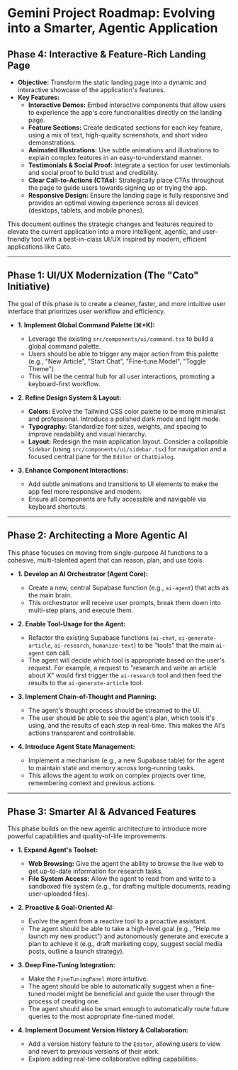 # Gemini Project Roadmap: Evolving into a Smarter, Agentic Application

## Phase 4: Interactive & Feature-Rich Landing Page

*   **Objective:** Transform the static landing page into a dynamic and interactive showcase of the application's features.
*   **Key Features:**
    *   **Interactive Demos:** Embed interactive components that allow users to experience the app's core functionalities directly on the landing page.
    *   **Feature Sections:** Create dedicated sections for each key feature, using a mix of text, high-quality screenshots, and short video demonstrations.
    *   **Animated Illustrations:** Use subtle animations and illustrations to explain complex features in an easy-to-understand manner.
    *   **Testimonials & Social Proof:** Integrate a section for user testimonials and social proof to build trust and credibility.
    *   **Clear Call-to-Actions (CTAs):** Strategically place CTAs throughout the page to guide users towards signing up or trying the app.
    *   **Responsive Design:** Ensure the landing page is fully responsive and provides an optimal viewing experience across all devices (desktops, tablets, and mobile phones).

This document outlines the strategic changes and features required to elevate the current application into a more intelligent, agentic, and user-friendly tool with a best-in-class UI/UX inspired by modern, efficient applications like Cato.

---

## Phase 1: UI/UX Modernization (The "Cato" Initiative)

The goal of this phase is to create a cleaner, faster, and more intuitive user interface that prioritizes user workflow and efficiency.

- **1. Implement Global Command Palette (⌘+K):**
  - Leverage the existing `src/components/ui/command.tsx` to build a global command palette.
  - Users should be able to trigger any major action from this palette (e.g., "New Article", "Start Chat", "Fine-tune Model", "Toggle Theme").
  - This will be the central hub for all user interactions, promoting a keyboard-first workflow.

- **2. Refine Design System & Layout:**
  - **Colors:** Evolve the Tailwind CSS color palette to be more minimalist and professional. Introduce a polished dark mode and light mode.
  - **Typography:** Standardize font sizes, weights, and spacing to improve readability and visual hierarchy.
  - **Layout:** Redesign the main application layout. Consider a collapsible `Sidebar` (using `src/components/ui/sidebar.tsx`) for navigation and a focused central pane for the `Editor` or `ChatDialog`.

- **3. Enhance Component Interactions:**
  - Add subtle animations and transitions to UI elements to make the app feel more responsive and modern.
  - Ensure all components are fully accessible and navigable via keyboard shortcuts.

---

## Phase 2: Architecting a More Agentic AI

This phase focuses on moving from single-purpose AI functions to a cohesive, multi-talented agent that can reason, plan, and use tools.

- **1. Develop an AI Orchestrator (Agent Core):**
  - Create a new, central Supabase function (e.g., `ai-agent`) that acts as the main brain.
  - This orchestrator will receive user prompts, break them down into multi-step plans, and execute them.

- **2. Enable Tool-Usage for the Agent:**
  - Refactor the existing Supabase functions (`ai-chat`, `ai-generate-article`, `ai-research`, `humanize-text`) to be "tools" that the main `ai-agent` can call.
  - The agent will decide which tool is appropriate based on the user's request. For example, a request to "research and write an article about X" would first trigger the `ai-research` tool and then feed the results to the `ai-generate-article` tool.

- **3. Implement Chain-of-Thought and Planning:**
  - The agent's thought process should be streamed to the UI.
  - The user should be able to see the agent's plan, which tools it's using, and the results of each step in real-time. This makes the AI's actions transparent and controllable.

- **4. Introduce Agent State Management:**
  - Implement a mechanism (e.g., a new Supabase table) for the agent to maintain state and memory across long-running tasks.
  - This allows the agent to work on complex projects over time, remembering context and previous actions.

---

## Phase 3: Smarter AI & Advanced Features

This phase builds on the new agentic architecture to introduce more powerful capabilities and quality-of-life improvements.

- **1. Expand Agent's Toolset:**
  - **Web Browsing:** Give the agent the ability to browse the live web to get up-to-date information for research tasks.
  - **File System Access:** Allow the agent to read from and write to a sandboxed file system (e.g., for drafting multiple documents, reading user-uploaded files).

- **2. Proactive & Goal-Oriented AI:**
  - Evolve the agent from a reactive tool to a proactive assistant.
  - The agent should be able to take a high-level goal (e.g., "Help me launch my new product") and autonomously generate and execute a plan to achieve it (e.g., draft marketing copy, suggest social media posts, outline a launch strategy).

- **3. Deep Fine-Tuning Integration:**
  - Make the `FineTuningPanel` more intuitive.
  - The agent should be able to automatically suggest when a fine-tuned model might be beneficial and guide the user through the process of creating one.
  - The agent should also be smart enough to automatically route future queries to the most appropriate fine-tuned model.

- **4. Implement Document Version History & Collaboration:**
  - Add a version history feature to the `Editor`, allowing users to view and revert to previous versions of their work.
  - Explore adding real-time collaborative editing capabilities.

